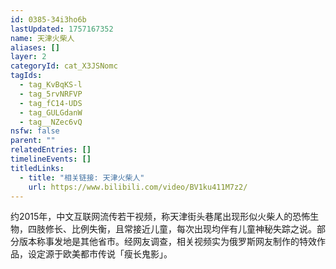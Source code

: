 ```yaml
---
id: 0385-34i3ho6b
lastUpdated: 1757167352
name: 天津火柴人
aliases: []
layer: 2
categoryId: cat_X3JSNomc
tagIds:
  - tag_KvBqKS-l
  - tag_5rvNRFVP
  - tag_fC14-UDS
  - tag_GULGdanW
  - tag__NZec6vQ
nsfw: false
parent: ""
relatedEntries: []
timelineEvents: []
titledLinks:
  - title: "相关链接: 天津火柴人"
    url: https://www.bilibili.com/video/BV1ku411M7z2/
---
```


约2015年，中文互联网流传若干视频，称天津街头巷尾出现形似火柴人的恐怖生物，四肢修长、比例失衡，且常接近儿童，每次出现均伴有儿童神秘失踪之说。部分版本称事发地是其他省市。经网友调查，相关视频实为俄罗斯网友制作的特效作品，设定源于欧美都市传说「瘦长鬼影」。